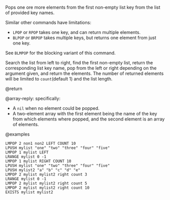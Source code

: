 Pops one ore more elements from the first non-empty list key from the list of provided key names.

Similar other commands have limitations:
- `LPOP` or `RPOP` takes one key, and can return multiple elements.
- `BLPOP` or `BRPOP` takes multiple keys, but returns one element from just one key.

See `BLMPOP` for the blocking variant of this command.

Search the list from left to right, find the first non-empty list, return the corresponding list key name, pop from the left or right depending on the argument given, and return the elements.
The number of returned elements will be limited to `count`(default 1) and the list length.

@return

@array-reply: specifically:

* A `nil` when no element could be popped.
* A two-element array with the first element being the name of the key from which elements where popped, and the second element is an array of elements.

@examples

```cli
LMPOP 2 non1 non2 LEFT COUNT 10
LPUSH mylist "one" "two" "three" "four" "five"
LMPOP 1 mylist LEFT
LRANGE mylist 0 -1
LMPOP 1 mylist RIGHT COUNT 10
LPUSH mylist "one" "two" "three" "four" "five"
LPUSH mylist2 "a" "b" "c" "d" "e"
LMPOP 2 mylist mylist2 right count 3
LRANGE mylist 0 -1
LMPOP 2 mylist mylist2 right count 5
LMPOP 2 mylist mylist2 right count 10
EXISTS mylist mylist2
```
